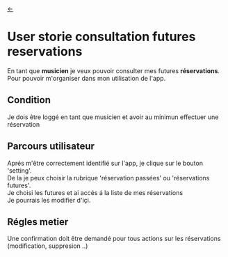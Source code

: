 <link rel="stylesheet" href="../style.css"/>

[<span class="icon-big">&#8592;</span>](../2-3-backlog.md)

# User storie consultation futures reservations

En tant que **musicien** je veux pouvoir consulter mes futures **réservations**.<br>
Pour pouvoir m'organiser dans mon utilisation de l'app. 

## Condition

Je dois être loggé en tant que musicien et avoir au minimun effectuer une réservation

## Parcours utilisateur

Aprés m'être correctement identifié sur l'app, je clique sur le bouton 'setting'.<br>
De la je peux choisir la rubrique 'réservation passées' ou 'réservations futures'.<br>
Je choisi les futures et ai accés á la liste de mes réservations<br>
Je pourrais les modifier d'içi.

## Régles metier

Une confirmation doit être demandé pour tous actions sur les réservations (modification, suppresion ..)
